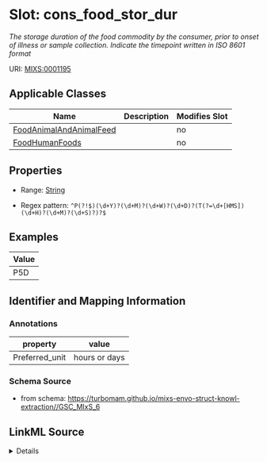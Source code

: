 # Slot: cons_food_stor_dur


_The storage duration of the food commodity by the consumer, prior to onset of illness or sample collection.  Indicate the timepoint written in ISO 8601 format_



URI: [MIXS:0001195](https://w3id.org/mixs/0001195)



<!-- no inheritance hierarchy -->




## Applicable Classes

| Name | Description | Modifies Slot |
| --- | --- | --- |
[FoodAnimalAndAnimalFeed](FoodAnimalAndAnimalFeed.md) |  |  no  |
[FoodHumanFoods](FoodHumanFoods.md) |  |  no  |







## Properties

* Range: [String](String.md)

* Regex pattern: `^P(?!$)(\d+Y)?(\d+M)?(\d+W)?(\d+D)?(T(?=\d+[HMS])(\d+H)?(\d+M)?(\d+S)?)?$`






## Examples

| Value |
| --- |
| P5D |

## Identifier and Mapping Information





### Annotations

| property | value |
| --- | --- |
| Preferred_unit | hours or days |



### Schema Source


* from schema: https://turbomam.github.io/mixs-envo-struct-knowl-extraction//GSC_MIxS_6




## LinkML Source

<details>
```yaml
name: cons_food_stor_dur
annotations:
  Preferred_unit:
    tag: Preferred_unit
    value: hours or days
description: The storage duration of the food commodity by the consumer, prior to
  onset of illness or sample collection.  Indicate the timepoint written in ISO 8601
  format
title: food stored by consumer (storage duration)
notes:
- consumer
- duration)
- food
- storage
examples:
- value: P5D
from_schema: https://turbomam.github.io/mixs-envo-struct-knowl-extraction//GSC_MIxS_6
rank: 1000
slot_uri: MIXS:0001195
multivalued: false
alias: cons_food_stor_dur
domain_of:
- FoodAnimalAndAnimalFeed
- FoodHumanFoods
range: string
required: false
recommended: false
pattern: ^P(?!$)(\d+Y)?(\d+M)?(\d+W)?(\d+D)?(T(?=\d+[HMS])(\d+H)?(\d+M)?(\d+S)?)?$

```
</details>